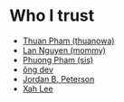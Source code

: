 # Who I trust

- [Thuan Pham (thuanowa)](Thuan%20Pham%20(thuanowa).md)
- [Lan Nguyen (mommy)](Lan%20Nguyen%20(mommy).md)
- [Phuong Pham (sis)](Phuong%20Pham%20(sis).md)
- [ông dev](ông%20dev.md)
- [Jordan B. Peterson](Jordan%20B.%20Peterson.md)
- [Xah Lee](Xah%20Lee.md)